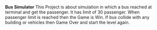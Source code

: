**Bus Simulator**
This Project is about simulation in which a bus reached at terminal and get the passenger.
It has limit of 30 passenger. When passenger limit is reached then the Game is Win. If bus collide with any building or vehicles then Game Over and start the level again.
